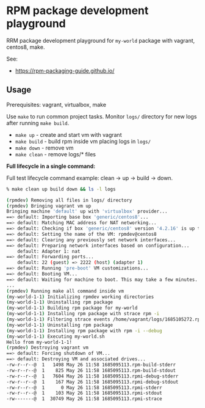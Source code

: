 # RPM package development playground

RRM package development playground for `my-world` package with vagrant, centos8, make.

See:

- https://rpm-packaging-guide.github.io/

## Usage

Prerequisites: vagrant, virtualbox, make

Use `make` to run common project tasks. Monitor `logs/` directory for new logs after running `make build`.

- `make up` - create and start vm with vagrant
- `make build` - build rpm inside vm placing logs in `logs/`
- `make down` - remove vm
- `make clean` - remove logs/\* files

**Full lifecycle in a single command:**

Full test lifecycle command example: clean -> up -> build -> down.

```bash
% make clean up build down && ls -l logs

(rpmdev) Removing all files in logs/ directory
(rpmdev) Bringing vagrant vm up
Bringing machine 'default' up with 'virtualbox' provider...
==> default: Importing base box 'generic/centos8'...
==> default: Matching MAC address for NAT networking...
==> default: Checking if box 'generic/centos8' version '4.2.16' is up to date...
==> default: Setting the name of the VM: rpmdev@centos8
==> default: Clearing any previously set network interfaces...
==> default: Preparing network interfaces based on configuration...
    default: Adapter 1: nat
==> default: Forwarding ports...
    default: 22 (guest) => 2222 (host) (adapter 1)
==> default: Running 'pre-boot' VM customizations...
==> default: Booting VM...
==> default: Waiting for machine to boot. This may take a few minutes...
...
(rpmdev) Running make all command inside vm
(my-world-1-1) Initializing rpmdev working directories
(my-world-1-1) Uninstalling rpm package
(my-world-1-1) Building rpm package for my-world
(my-world-1-1) Installing rpm package with strace rpm -i
(my-world-1-1) Filtering strace events /home/vagrant/logs/1685105272.rpmi-strace
(my-world-1-1) Uninstalling rpm package
(my-world-1-1) Installing rpm package with rpm -i --debug
(my-world-1-1) Executing my-world.sh
Hello from my-world-1-1!
(rpmdev) Destroying vagrant vm
==> default: Forcing shutdown of VM...
==> default: Destroying VM and associated drives...
-rw-r--r--@  1   1498 May 26 11:58 1685095113.rpm-build-stderr
-rw-r--r--@  1    825 May 26 11:58 1685095113.rpm-build-stdout
-rw-r--r--@  1   7604 May 26 11:58 1685095113.rpmi-debug-stderr
-rw-r--r--@  1    167 May 26 11:58 1685095113.rpmi-debug-stdout
-rw-r--r--@  1      0 May 26 11:58 1685095113.rpmi-stderr
-rw-r--r--@  1    103 May 26 11:58 1685095113.rpmi-stdout
-rw-------@  1  30749 May 26 11:58 1685095113.rpmi-strace
```
